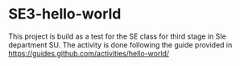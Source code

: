 # SE3-hello-world
This project is build as a test for the SE class for third stage in SIe department SU. The activity is done following the guide provided in https://guides.github.com/activities/hello-world/
